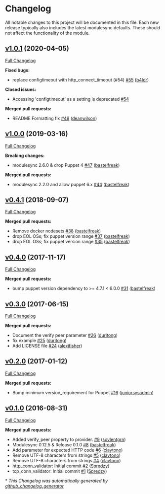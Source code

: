 # Changelog

All notable changes to this project will be documented in this file.
Each new release typically also includes the latest modulesync defaults.
These should not affect the functionality of the module.

## [v1.0.1](https://github.com/voxpupuli/puppet-healthcheck/tree/v1.0.1) (2020-04-05)

[Full Changelog](https://github.com/voxpupuli/puppet-healthcheck/compare/v1.0.0...v1.0.1)

**Fixed bugs:**

- replace configtimeout with http\_connect\_timeout \(\#54\) [\#55](https://github.com/voxpupuli/puppet-healthcheck/pull/55) ([b4ldr](https://github.com/b4ldr))

**Closed issues:**

- Accessing 'configtimeout' as a setting is deprecated [\#54](https://github.com/voxpupuli/puppet-healthcheck/issues/54)

**Merged pull requests:**

- README Formatting fix [\#49](https://github.com/voxpupuli/puppet-healthcheck/pull/49) ([deanwilson](https://github.com/deanwilson))

## [v1.0.0](https://github.com/voxpupuli/puppet-healthcheck/tree/v1.0.0) (2019-03-16)

[Full Changelog](https://github.com/voxpupuli/puppet-healthcheck/compare/v0.4.1...v1.0.0)

**Breaking changes:**

- modulesync 2.6.0 & drop Puppet 4 [\#47](https://github.com/voxpupuli/puppet-healthcheck/pull/47) ([bastelfreak](https://github.com/bastelfreak))

**Merged pull requests:**

- modulesync 2.2.0 and allow puppet 6.x [\#44](https://github.com/voxpupuli/puppet-healthcheck/pull/44) ([bastelfreak](https://github.com/bastelfreak))

## [v0.4.1](https://github.com/voxpupuli/puppet-healthcheck/tree/v0.4.1) (2018-09-07)

[Full Changelog](https://github.com/voxpupuli/puppet-healthcheck/compare/v0.4.0...v0.4.1)

**Merged pull requests:**

- Remove docker nodesets [\#38](https://github.com/voxpupuli/puppet-healthcheck/pull/38) ([bastelfreak](https://github.com/bastelfreak))
- drop EOL OSs; fix puppet version range [\#37](https://github.com/voxpupuli/puppet-healthcheck/pull/37) ([bastelfreak](https://github.com/bastelfreak))
- drop EOL OSs; fix puppet version range [\#35](https://github.com/voxpupuli/puppet-healthcheck/pull/35) ([bastelfreak](https://github.com/bastelfreak))

## [v0.4.0](https://github.com/voxpupuli/puppet-healthcheck/tree/v0.4.0) (2017-11-17)

[Full Changelog](https://github.com/voxpupuli/puppet-healthcheck/compare/v0.3.0...v0.4.0)

**Merged pull requests:**

- bump puppet version dependency to \>= 4.7.1 \< 6.0.0 [\#31](https://github.com/voxpupuli/puppet-healthcheck/pull/31) ([bastelfreak](https://github.com/bastelfreak))

## [v0.3.0](https://github.com/voxpupuli/puppet-healthcheck/tree/v0.3.0) (2017-06-15)

[Full Changelog](https://github.com/voxpupuli/puppet-healthcheck/compare/v0.2.0...v0.3.0)

**Merged pull requests:**

- Document the verify peer parameter [\#26](https://github.com/voxpupuli/puppet-healthcheck/pull/26) ([duritong](https://github.com/duritong))
- fix example [\#25](https://github.com/voxpupuli/puppet-healthcheck/pull/25) ([duritong](https://github.com/duritong))
- Add LICENSE file [\#24](https://github.com/voxpupuli/puppet-healthcheck/pull/24) ([alexjfisher](https://github.com/alexjfisher))

## [v0.2.0](https://github.com/voxpupuli/puppet-healthcheck/tree/v0.2.0) (2017-01-12)

[Full Changelog](https://github.com/voxpupuli/puppet-healthcheck/compare/v0.1.0...v0.2.0)

**Merged pull requests:**

- Bump minimum version\_requirement for Puppet [\#16](https://github.com/voxpupuli/puppet-healthcheck/pull/16) ([juniorsysadmin](https://github.com/juniorsysadmin))

## [v0.1.0](https://github.com/voxpupuli/puppet-healthcheck/tree/v0.1.0) (2016-08-31)

[Full Changelog](https://github.com/voxpupuli/puppet-healthcheck/compare/00ccbf0030226f18b2bf3493f9006c338dc78389...v0.1.0)

**Merged pull requests:**

- Added verify\_peer property to provider. [\#9](https://github.com/voxpupuli/puppet-healthcheck/pull/9) ([soylentgrn](https://github.com/soylentgrn))
- Modulesync 0.12.5 & Release 0.1.0 [\#8](https://github.com/voxpupuli/puppet-healthcheck/pull/8) ([bastelfreak](https://github.com/bastelfreak))
- Add parameter for expected HTTP code [\#6](https://github.com/voxpupuli/puppet-healthcheck/pull/6) ([claytono](https://github.com/claytono))
- Remove UTF-8 characters from strings [\#5](https://github.com/voxpupuli/puppet-healthcheck/pull/5) ([claytono](https://github.com/claytono))
- Remove UTF-8 characters from strings [\#4](https://github.com/voxpupuli/puppet-healthcheck/pull/4) ([claytono](https://github.com/claytono))
- http\_conn\_validator: Initial commit [\#2](https://github.com/voxpupuli/puppet-healthcheck/pull/2) ([Spredzy](https://github.com/Spredzy))
- tcp\_conn\_validator: Initial commit [\#1](https://github.com/voxpupuli/puppet-healthcheck/pull/1) ([Spredzy](https://github.com/Spredzy))



\* *This Changelog was automatically generated by [github_changelog_generator](https://github.com/github-changelog-generator/github-changelog-generator)*
